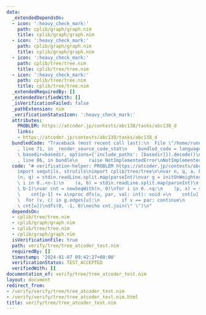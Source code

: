 ```yaml
---
data:
  _extendedDependsOn:
  - icon: ':heavy_check_mark:'
    path: cplib/graph/graph.nim
    title: cplib/graph/graph.nim
  - icon: ':heavy_check_mark:'
    path: cplib/graph/graph.nim
    title: cplib/graph/graph.nim
  - icon: ':heavy_check_mark:'
    path: cplib/tree/tree.nim
    title: cplib/tree/tree.nim
  - icon: ':heavy_check_mark:'
    path: cplib/tree/tree.nim
    title: cplib/tree/tree.nim
  _extendedRequiredBy: []
  _extendedVerifiedWith: []
  _isVerificationFailed: false
  _pathExtension: nim
  _verificationStatusIcon: ':heavy_check_mark:'
  attributes:
    PROBLEM: https://atcoder.jp/contests/abc138/tasks/abc138_d
    links:
    - https://atcoder.jp/contests/abc138/tasks/abc138_d
  bundledCode: "Traceback (most recent call last):\n  File \"/home/runner/.local/lib/python3.10/site-packages/onlinejudge_verify/documentation/build.py\"\
    , line 71, in _render_source_code_stat\n    bundled_code = language.bundle(stat.path,\
    \ basedir=basedir, options={'include_paths': [basedir]}).decode()\n  File \"/home/runner/.local/lib/python3.10/site-packages/onlinejudge_verify/languages/nim.py\"\
    , line 86, in bundle\n    raise NotImplementedError\nNotImplementedError\n"
  code: "# verification-helper: PROBLEM https://atcoder.jp/contests/abc138/tasks/abc138_d\n\
    import sequtils, strutils\nimport cplib/tree/tree\n\nvar n, q, a, b, p, x: int\n\
    (n, q) = stdin.readLine.split.map(parseInt)\nvar g = initUnWeightedTree(n)\nfor\
    \ i in 0..<n-1:\n    (a, b) = stdin.readLine.split.map(parseInt)\n    g.add_edge(a-1,\
    \ b-1)\nvar cnt = newSeqWith(n, 0)\nfor i in 0..<q:\n    (p, x) = stdin.readLine.split.map(parseInt)\n\
    \    cnt[p-1] += x\nproc dfs(u, par, val: int): void =\n    cnt[u] += val\n  \
    \  for (v, c) in g.edges[u]:\n        if v == par: continue\n        dfs(v, u,\
    \ cnt[u])\ndfs(0, -1, 0)\necho cnt.join(\" \")\n"
  dependsOn:
  - cplib/tree/tree.nim
  - cplib/graph/graph.nim
  - cplib/tree/tree.nim
  - cplib/graph/graph.nim
  isVerificationFile: true
  path: verify/tree/tree_atcoder_test.nim
  requiredBy: []
  timestamp: '2024-01-07 09:42:27+00:00'
  verificationStatus: TEST_ACCEPTED
  verifiedWith: []
documentation_of: verify/tree/tree_atcoder_test.nim
layout: document
redirect_from:
- /verify/verify/tree/tree_atcoder_test.nim
- /verify/verify/tree/tree_atcoder_test.nim.html
title: verify/tree/tree_atcoder_test.nim
---
```

